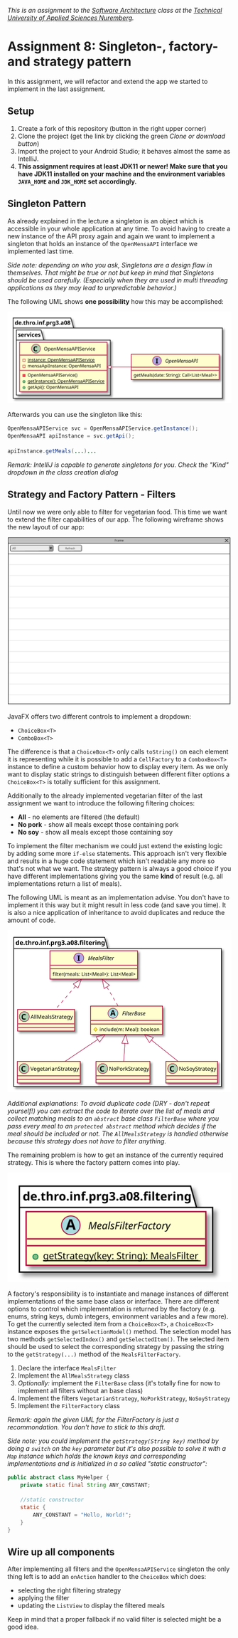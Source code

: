 _This is an assignment to the [Software Architecture](https://ohm-softa.github.io) class at the [Technical University of Applied Sciences Nuremberg](http://www.th-nuernberg.de)._

# Assignment 8: Singleton-, factory- and strategy pattern

In this assignment, we will refactor and extend the app we started to implement in the last assignment.

## Setup

1. Create a fork of this repository (button in the right upper corner)
2. Clone the project (get the link by clicking the green _Clone or download button_)
3. Import the project to your Android Studio; it behaves almost the same as IntelliJ.
4. **This assignment requires at least JDK11 or newer! Make sure that you have JDK11 installed on your machine and the environment variables `JAVA_HOME` and `JDK_HOME` set accordingly.** 

## Singleton Pattern

As already explained in the lecture a singleton is an object which is accessible in your whole application at any time.
To avoid having to create a new instance of the API proxy again and again we want to implement a singleton that holds an instance of the `OpenMensaAPI` interface we implemented last time.

_Side note: depending on who you ask, Singletons are a design flaw in themselves. That might be true or not but keep in mind that Singletons should be used carefully. (Especially when they are used in multi threading applications as they may lead to unpredictable behavior.)_

The following UML shows **one possibility** how this may be accomplished:

![OpenMensaAPI service singleton](./assets/images/OpenMensaAPIService.svg)

Afterwards you can use the singleton like this:

```java
OpenMensaAPIService svc = OpenMensaAPIService.getInstance();
OpenMensaAPI apiInstance = svc.getApi();

apiInstance.getMeals(...)...
```

_Remark: IntelliJ is capable to generate singletons for you. Check the "Kind" dropdown in the class creation dialog_

## Strategy and Factory Pattern - Filters

Until now we were only able to filter for vegetarian food.
This time we want to extend the filter capabilities of our app.
The following wireframe shows the new layout of our app:

![App layout](./assets/images/Wireframe.svg)

JavaFX offers two different controls to implement a dropdown:

* `ChoiceBox<T>`
* `ComboBox<T>`

The difference is that a `ChoiceBox<T>` only calls `toString()` on each element it is representing while it is possible to add a `CellFactory` to a `ComboxBox<T>` instance to define a custom behavior how to display every item.
As we only want to display static strings to distinguish between different filter options a `ChoiceBox<T>` is totally sufficient for this assignment.

Additionally to the already implemented vegetarian filter of the last assignment we want to introduce the following filtering choices:

* **All** - no elements are filtered (the default)
* **No pork** - show all meals except those containing pork
* **No soy** - show all meals except those containing soy  

To implement the filter mechanism we could just extend the existing logic by adding some more `if-else` statements.
This approach isn't very flexible and results in a huge code statement which isn't readable any more so that's not what we want.
The strategy pattern is always a good choice if you have different implementations giving you the same **kind** of result (e.g. all implementations return a list of meals).

The following UML is meant as an implementation advise.
You don't have to implement it this way but it might result in less code (and save you time).
It is also a nice application of inheritance to avoid duplicates and reduce the amount of code.

![Filtering strategy](./assets/images/FilteringStrategies.svg)

_Additional explanations: To avoid duplicate code (DRY - don't repeat yourself!) you can extract the code to iterate over the list of meals and collect matching meals to an `abstract` base class `FilterBase` where you pass every meal to an `protected abstract` method which decides if the meal should be included or not. The `AllMealsStrategy` is handled otherwise because this strategy does not have to filter anything._

The remaining problem is how to get an instance of the currently required strategy.
This is where the factory pattern comes into play.

![FilterFactory spec](./assets/images/FilteringFactory.svg)

A factory's responsibility is to instantiate and manage instances of different implementations of the same base class or interface.
There are different options to control which implementation is returned by the factory (e.g. enums, string keys, dumb integers, environment variables and a few more).
To get the currently selected item from a `ChoiceBox<T>`, a `ChoiceBox<T>` instance exposes the `getSelectionModel()` method.
The selection model has two methods `getSelectedIndex()` and `getSelectedItem()`.
The selected item should be used to select the corresponding strategy by passing the string to the `getStrategy(...)` method of the `MealsFilterFactory`.

1. Declare the interface `MealsFilter`
2. Implement the `AllMealsStrategy` class
3. _Optionally:_ implement the `FilterBase` class (it's totally fine for now to implement all filters without an base class)
4. Implement the filters `VegetarianStrategy`, `NoPorkStrategy`, `NoSoyStrategy`
5. Implement the `FilterFactory` class

_Remark: again the given UML for the FilterFactory is just a recommondation. You don't have to stick to this draft._

_Side note: you could implement the `getStrategy(String key)` method by doing a `switch` on the `key` parameter but it's also possible to solve it with a `Map` instance which holds the known keys and corresponding implementations and is initialized in a so called "static constructor":_

```java
public abstract class MyHelper {
    private static final String ANY_CONSTANT;

    //static constructor
    static {
        ANY_CONSTANT = "Hello, World!";
    }
}
```

## Wire up all components

After implementing all filters and the `OpenMensaAPIService` singleton the only thing left is to add an `onAction` handler to the `ChoiceBox` which does:

* selecting the right filtering strategy
* applying the filter
* updating the `ListView` to display the filtered meals

Keep in mind that a proper fallback if no valid filter is selected might be a good idea.
